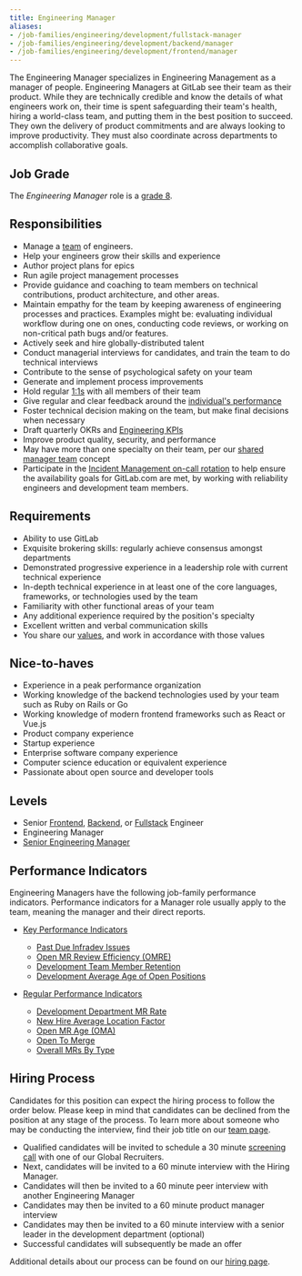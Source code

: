 ```yaml
---
title: Engineering Manager
aliases:
- /job-families/engineering/development/fullstack-manager
- /job-families/engineering/development/backend/manager
- /job-families/engineering/development/frontend/manager
---
```


The Engineering Manager specializes in Engineering Management as a manager of people.
Engineering Managers at GitLab see their team as their product.
While they are technically credible and know the details of what engineers work on, their time is spent safeguarding their team's health,
hiring a world-class team, and putting them in the best position to succeed.
They own the delivery of product commitments and are always looking to improve productivity.
They must also coordinate across departments to accomplish collaborative goals.

## Job Grade

The *Engineering Manager* role is a [grade 8](/handbook/total-rewards/compensation/compensation-calculator/#gitlab-job-grades).

## Responsibilities

- Manage a [team](https://about.gitlab.com/handbook/engineering/starting-new-teams/#team-construction) of engineers.
- Help your engineers grow their skills and experience
- Author project plans for epics
- Run agile project management processes
- Provide guidance and coaching to team members on technical contributions, product architecture, and other areas.
- Maintain empathy for the team by keeping awareness of engineering processes and practices. Examples might be: evaluating individual workflow during one on ones, conducting code reviews, or working on non-critical path bugs and/or features.
- Actively seek and hire globally-distributed talent
- Conduct managerial interviews for candidates, and train the team to do technical interviews
- Contribute to the sense of psychological safety on your team
- Generate and implement process improvements
- Hold regular [1:1s](/handbook/leadership/1-1/) with all members of their team
- Give regular and clear feedback around the [individual's performance](/handbook/leadership/1-1/suggested-agenda-format/)
- Foster technical decision making on the team, but make final decisions when necessary
- Draft quarterly OKRs and [Engineering KPIs](/handbook/company/kpis/#engineering-kpis)
- Improve product quality, security, and performance
- May have more than one specialty on their team, per our [shared manager team](https://about.gitlab.com/handbook/engineering/starting-new-teams/#team-construction) concept
- Participate in the [Incident Management on-call rotation](https://about.gitlab.com/handbook/engineering/infrastructure/incident-management/#incident-manager-responsibilities) to help ensure the availability goals for GitLab.com are met, by working with reliability engineers and development team members.

## Requirements

- Ability to use GitLab
- Exquisite brokering skills: regularly achieve consensus amongst departments
- Demonstrated progressive experience in a leadership role with current technical experience
- In-depth technical experience in at least one of the core languages, frameworks, or technologies used by the team
- Familiarity with other functional areas of your team
- Any additional experience required by the position's specialty
- Excellent written and verbal communication skills
- You share our [values](/handbook/values/), and work in accordance with those values

## Nice-to-haves

- Experience in a peak performance organization
- Working knowledge of the backend technologies used by your team such as Ruby on Rails or Go
- Working knowledge of modern frontend frameworks such as React or Vue.js
- Product company experience
- Startup experience
- Enterprise software company experience
- Computer science education or equivalent experience
- Passionate about open source and developer tools

## Levels

- Senior [Frontend](/job-families/engineering/development/frontend/senior/),
  [Backend](/job-families/engineering/development/backend/senior/),
  or [Fullstack](/job-families/engineering/development/fullstack/#job-grade) Engineer
- Engineering Manager
- [Senior Engineering Manager](/job-families/engineering/development/management/senior-manager/)

## Performance Indicators

Engineering Managers have the following job-family performance indicators. Performance indicators for a Manager role usually apply to the team, meaning the manager and their direct reports.

- [Key Performance Indicators](https://about.gitlab.com/handbook/engineering/development/performance-indicators/#key-performance-indicators)
  - [Past Due Infradev Issues](https://about.gitlab.com/handbook/engineering/development/performance-indicators/#past-due-infradev-issues)
  - [Open MR Review Efficiency (OMRE)](https://about.gitlab.com/handbook/engineering/development/performance-indicators/#open-mr-review-efficiency-omre)
  - [Development Team Member Retention](https://about.gitlab.com/handbook/engineering/development/performance-indicators/#development-team-member-retention)
  - [Development Average Age of Open Positions](https://about.gitlab.com/handbook/engineering/development/performance-indicators/#development-average-age-of-open-positions)

- [Regular Performance Indicators](https://about.gitlab.com/handbook/engineering/development/performance-indicators/#regular-performance-indicators)
  - [Development Department MR Rate](https://about.gitlab.com/handbook/engineering/development/performance-indicators/#development-department-mr-rate)
  - [New Hire Average Location Factor](https://about.gitlab.com/handbook/engineering/development/performance-indicators/#development-department-new-hire-average-location-factor)
  - [Open MR Age (OMA)](https://about.gitlab.com/handbook/engineering/development/performance-indicators/#open-mr-age-oma)
  - [Open To Merge](https://about.gitlab.com/handbook/engineering/development/performance-indicators/#open-to-merge)
  - [Overall MRs By Type](https://about.gitlab.com/handbook/engineering/development/performance-indicators/#overall-mrs-by-type)

## Hiring Process

Candidates for this position can expect the hiring process to follow the order below. Please keep in mind that candidates can be declined from the position at any stage of the process. To learn more about someone who may be conducting the interview, find their job title on our [team page](/handbook/company/team/).

- Qualified candidates will be invited to schedule a 30 minute [screening call](/handbook/hiring/interviewing/#screening-call) with one of our Global Recruiters.
- Next, candidates will be invited to a 60 minute interview with the Hiring Manager.
- Candidates will then be invited to a 60 minute peer interview with another Engineering Manager
- Candidates may then be invited to a 60 minute product manager interview
- Candidates may then be invited to a 60 minute interview with a senior leader in the development department (optional)
- Successful candidates will subsequently be made an offer

Additional details about our process can be found on our [hiring page](/handbook/hiring/).
